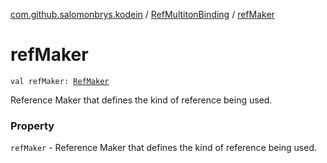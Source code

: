 [com.github.salomonbrys.kodein](../index.md) / [RefMultitonBinding](index.md) / [refMaker](.)

# refMaker

`val refMaker: `[`RefMaker`](../-ref-maker/index.md)

Reference Maker that defines the kind of reference being used.

### Property

`refMaker` - Reference Maker that defines the kind of reference being used.
